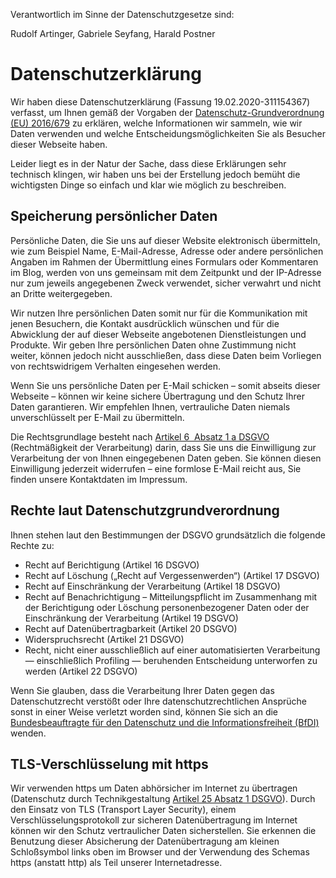 Verantwortlich im Sinne der Datenschutzgesetze sind:

Rudolf Artinger, Gabriele Seyfang, Harald Postner

<h1 class="adsimple-311154367">Datenschutzerklärung</h1>

<p>Wir haben diese Datenschutzerklärung (Fassung 19.02.2020-311154367) verfasst, um Ihnen gemäß der Vorgaben der <a class="adsimple-311154367" href="https://eur-lex.europa.eu/legal-content/DE/ALL/?uri=celex%3A32016R0679&amp;tid=311154367" target="_blank" rel="noopener">Datenschutz-Grundverordnung (EU) 2016/679</a> zu erklären, welche Informationen wir sammeln, wie wir Daten verwenden und welche Entscheidungsmöglichkeiten Sie als Besucher dieser Webseite haben.</p>
<p>Leider liegt es in der Natur der Sache, dass diese Erklärungen sehr technisch klingen, wir haben uns bei der Erstellung jedoch bemüht die wichtigsten Dinge so einfach und klar wie möglich zu beschreiben.</p>
<h2 class="adsimple-311154367">Speicherung persönlicher Daten</h2>
<p>Persönliche Daten, die Sie uns auf dieser Website elektronisch übermitteln, wie zum Beispiel Name, E-Mail-Adresse, Adresse oder andere persönlichen Angaben im Rahmen der Übermittlung eines Formulars oder Kommentaren im Blog, werden von uns gemeinsam mit dem Zeitpunkt und der IP-Adresse nur zum jeweils angegebenen Zweck verwendet, sicher verwahrt und nicht an Dritte weitergegeben.</p>
<p>Wir nutzen Ihre persönlichen Daten somit nur für die Kommunikation mit jenen Besuchern, die Kontakt ausdrücklich wünschen und für die Abwicklung der auf dieser Webseite angebotenen Dienstleistungen und Produkte. Wir geben Ihre persönlichen Daten ohne Zustimmung nicht weiter, können jedoch nicht ausschließen, dass diese Daten beim Vorliegen von rechtswidrigem Verhalten eingesehen werden.</p>
<p>Wenn Sie uns persönliche Daten per E-Mail schicken &#8211; somit abseits dieser Webseite &#8211; können wir keine sichere Übertragung und den Schutz Ihrer Daten garantieren. Wir empfehlen Ihnen, vertrauliche Daten niemals unverschlüsselt per E-Mail zu übermitteln.</p>
<p>Die Rechtsgrundlage besteht nach <a class="adsimple-311154367" href="https://eur-lex.europa.eu/legal-content/DE/TXT/HTML/?uri=CELEX:32016R0679&amp;from=DE&amp;tid=311154367" target="_blank" rel="noopener">Artikel 6  Absatz 1 a DSGVO</a> (Rechtmäßigkeit der Verarbeitung) darin, dass Sie uns die Einwilligung zur Verarbeitung der von Ihnen eingegebenen Daten geben. Sie können diesen Einwilligung jederzeit widerrufen &#8211; eine formlose E-Mail reicht aus, Sie finden unsere Kontaktdaten im Impressum.</p>
<h2 class="adsimple-311154367">Rechte laut Datenschutzgrundverordnung</h2>
<p>Ihnen stehen laut den Bestimmungen der DSGVO grundsätzlich die folgende Rechte zu:</p>
<ul class="adsimple-311154367">
<li class="adsimple-311154367">Recht auf Berichtigung (Artikel 16 DSGVO)</li>
<li class="adsimple-311154367">Recht auf Löschung („Recht auf Vergessenwerden“) (Artikel 17 DSGVO)</li>
<li class="adsimple-311154367">Recht auf Einschränkung der Verarbeitung (Artikel 18 DSGVO)</li>
<li class="adsimple-311154367">Recht auf Benachrichtigung &#8211; Mitteilungspflicht im Zusammenhang mit der Berichtigung oder Löschung personenbezogener Daten oder der Einschränkung der Verarbeitung (Artikel 19 DSGVO)</li>
<li class="adsimple-311154367">Recht auf Datenübertragbarkeit (Artikel 20 DSGVO)</li>
<li class="adsimple-311154367">Widerspruchsrecht (Artikel 21 DSGVO)</li>
<li class="adsimple-311154367">Recht, nicht einer ausschließlich auf einer automatisierten Verarbeitung — einschließlich Profiling — beruhenden Entscheidung unterworfen zu werden (Artikel 22 DSGVO)</li>
</ul>
<p>Wenn Sie glauben, dass die Verarbeitung Ihrer Daten gegen das Datenschutzrecht verstößt oder Ihre datenschutzrechtlichen Ansprüche sonst in einer Weise verletzt worden sind, können Sie sich an die <a class="adsimple-311154367" class="311154367" href="https://www.bfdi.bund.de" target="_blank" rel="noopener">Bundesbeauftragte für den Datenschutz und die Informationsfreiheit (BfDI)</a> wenden.</p>
<h2 class="adsimple-311154367">TLS-Verschlüsselung mit https</h2>
<p>Wir verwenden https um Daten abhörsicher im Internet zu übertragen (Datenschutz durch Technikgestaltung <a class="adsimple-311154367" href="https://eur-lex.europa.eu/legal-content/DE/TXT/HTML/?uri=CELEX:32016R0679&amp;from=DE&#038;tid=311154367" target="_blank" rel="noopener">Artikel 25 Absatz 1 DSGVO</a>). Durch den Einsatz von TLS (Transport Layer Security), einem Verschlüsselungsprotokoll zur sicheren Datenübertragung im Internet können wir den Schutz vertraulicher Daten sicherstellen. Sie erkennen die Benutzung dieser Absicherung der Datenübertragung am kleinen Schloßsymbol links oben im Browser und der Verwendung des Schemas https (anstatt http) als Teil unserer Internetadresse.</p>

